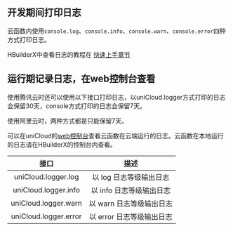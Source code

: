 ## 开发期间打印日志

云函数内使用`console.log`、`console.info`、`console.warn`、`console.error`四种方式打印日志。

HBuilderX中查看日志的教程在 [快速上手章节](/uniCloud/quickstart?id=rundebug)

## 运行期记录日志，在web控制台查看

使用腾讯云时还可以使用以下接口打印日志，以uniCloud.logger方式打印的日志会保留30天，console方式打印的日志会保留7天。

使用阿里云时，两种方式都是只能保留7天。

可以在uniCloud的[web控制台](https://unicloud.dcloud.net.cn)查看云函数在云端运行的日志。云函数在本地运行的日志请在HBuilderX的控制台内查看。

|接口									|描述											|
|:-:									|:-:											|
|uniCloud.logger.log	|以 log 日志等级输出日志	|
|uniCloud.logger.info	|以 info 日志等级输出日志	|
|uniCloud.logger.warn	|以 warn 日志等级输出日志	|
|uniCloud.logger.error|以 error 日志等级输出日志|
